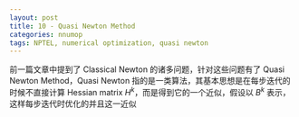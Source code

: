 ```yaml
---
layout: post
title: 10 - Quasi Newton Method
categories: nnumop
tags: NPTEL, numerical optimization, quasi newton
---
```


前一篇文章中提到了 Classical Newton 的诸多问题，针对这些问题有了 Quasi Newton Method，Quasi Newton 指的是一类算法，其基本思想是在每步迭代的时候不直接计算 Hessian matrix $H^k$，而是得到它的一个近似，假设以 $B^k$ 表示，这样每步迭代时优化的并且这一近似
